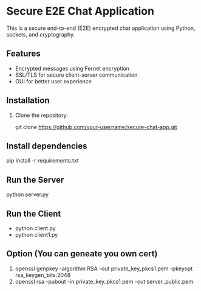 # Secure E2E Chat Application

This is a secure end-to-end (E2E) encrypted chat application using Python, sockets, and cryptography.

## Features
- Encrypted messages using Fernet encryption
- SSL/TLS for secure client-server communication
- GUI for better user experience

## Installation
1. Clone the repository:

   git clone https://github.com/your-username/secure-chat-app.git

## Install dependencies
pip install -r requirements.txt

## Run the Server
python server.py

## Run the Client
- python client.py
- python client1.py

## Option (You can geneate you own cert)
1. openssl genpkey -algorithm RSA -out private_key_pkcs1.pem -pkeyopt rsa_keygen_bits:2048
2. openssl rsa -pubout -in private_key_pkcs1.pem -out server_public.pem


